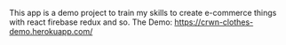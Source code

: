 This app is a demo project to train my skills to create e-commerce things with react firebase redux and so.
The Demo: https://crwn-clothes-demo.herokuapp.com/
